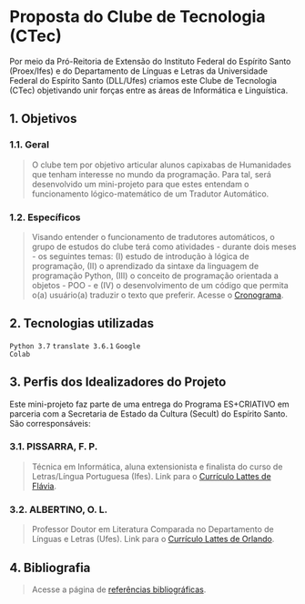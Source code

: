 # Proposta do Clube de Tecnologia (CTec)

Por meio da Pró-Reitoria de Extensão do Instituto Federal do Espírito Santo (Proex/Ifes) e do Departamento de Línguas e Letras da Universidade Federal do Espírito Santo (DLL/Ufes) criamos este Clube de Tecnologia (CTec) objetivando unir forças entre as áreas de Informática e Linguística.

## 1. Objetivos

### 1.1. Geral
> O clube tem por objetivo articular alunos capixabas de Humanidades que tenham interesse no mundo da programação. Para tal, será desenvolvido um mini-projeto para que estes entendam o funcionamento lógico-matemático de um Tradutor Automático.

### 1.2. Específicos
> Visando entender o funcionamento de tradutores automáticos, o grupo de estudos do clube terá como atividades - durante dois meses - os seguintes temas: (I) estudo de introdução à lógica de programação, (II) o aprendizado da sintaxe da linguagem de programação Python, (III) o conceito de programação orientada a objetos - POO - e (IV) o desenvolvimento de um código que permita o(a) usuário(a) traduzir o texto que preferir. Acesse o [Cronograma](https://github.com/fppissarra/ctec/blob/main/0_cronograma.md).

## 2. Tecnologias utilizadas
<code>Python 3.7</code> <code>translate 3.6.1</code> <code>Google Colab</code>

## 3. Perfis dos Idealizadores do Projeto
Este mini-projeto faz parte de uma entrega do Programa ES+CRIATIVO em parceria com a Secretaria de Estado da Cultura (Secult) do Espírito Santo. São corresponsáveis:

### 3.1. PISSARRA, F. P.
> Técnica em Informática, aluna extensionista e finalista do curso de Letras/Língua Portuguesa (Ifes). Link para o [Currículo Lattes de Flávia](http://lattes.cnpq.br/7945109731847519).

### 3.2. ALBERTINO, O. L.
> Professor Doutor em Literatura Comparada no Departamento de Línguas e Letras (Ufes). Link para o [Currículo Lattes de Orlando](http://lattes.cnpq.br/1807713896369299).

## 4. Bibliografia

> Acesse a página de [referências bibliográficas](https://github.com/fppissarra/ctec/blob/main/biblio.md).
